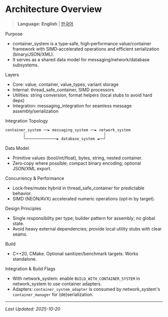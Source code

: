Architecture Overview
=====================

> **Language:** **English** | [한국어](ARCHITECTURE_KO.md)

Purpose
- container_system is a type‑safe, high‑performance value/container framework with SIMD‑accelerated operations and efficient serialization (binary/JSON/XML).
- It serves as a shared data model for messaging/network/database subsystems.

Layers
- Core: value, container, value_types, variant storage
- Internal: thread_safe_container, SIMD processors
- Utilities: string conversion, format helpers (local stubs to avoid hard deps)
- Integration: messaging_integration for seamless message assembly/serialization

Integration Topology
```
container_system ──► messaging_system ──► network_system
        │                                   │
        └──────────────► database_system ◄──┘
```

Data Model
- Primitive values (bool/int/float), bytes, string, nested container.
- Zero‑copy where possible; compact binary encoding; optional JSON/XML export.

Concurrency & Performance
- Lock‑free/mutex hybrid in thread_safe_container for predictable behavior.
- SIMD (NEON/AVX) accelerated numeric operations (opt‑in by target).

Design Principles
- Single responsibility per type; builder pattern for assembly; no global state.
- Avoid heavy external dependencies; provide local utility stubs with clear seams.

Build
- C++20, CMake. Optional sanitizer/benchmark targets. Works standalone.

Integration & Build Flags
- With network_system: enable `BUILD_WITH_CONTAINER_SYSTEM` in network_system to use container adapters.
- Adapters: `container_system_adapter` is consumed by network_system's `container_manager` for (de)serialization.

---

*Last Updated: 2025-10-20*
